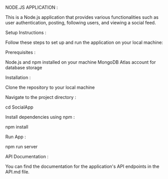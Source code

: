NODE.JS APPLICATION :

This is a Node.js application that provides various functionalities such as user authentication, posting, following users, and viewing a social feed.



Setup Instructions :

Follow these steps to set up and run the application on your local machine:



Prerequisites :

Node.js and npm installed on your machine
MongoDB Atlas account for database storage



Installation :

Clone the repository to your local machine



Navigate to the project directory :

cd SocialApp



Install dependencies using npm :

npm install



Run App :

npm run server



API Documentation :

You can find the documentation for the application's API endpoints in the API.md file.
